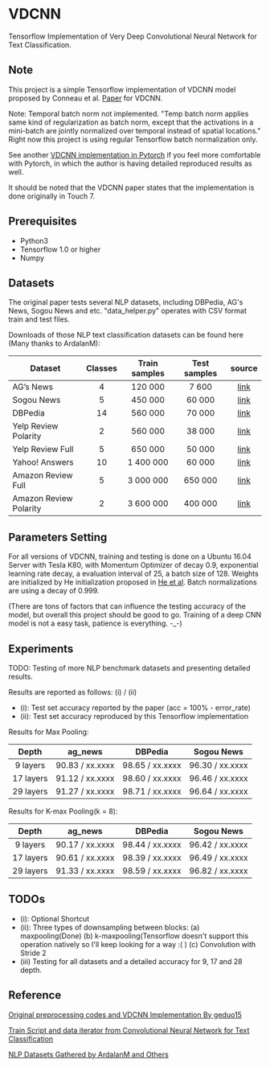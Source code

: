 # VDCNN
Tensorflow Implementation of Very Deep Convolutional Neural Network for Text Classification.

## Note
This project is a simple Tensorflow implementation of VDCNN model proposed by Conneau et al. [Paper](https://arxiv.org/abs/1606.01781) for VDCNN.

Note: Temporal batch norm not implemented. "Temp batch norm applies same kind of regularization as batch norm, except that the activations in a mini-batch are jointly normalized over temporal instead of spatial locations." Right now this project is using regular Tensorflow batch normalization only.

See another [VDCNN implementation in Pytorch](https://github.com/ArdalanM/nlp-benchmarks) if you feel more comfortable with Pytorch, in which the author is having detailed reproduced results as well. 

It should be noted that the VDCNN paper states that the implementation is done originally in Touch 7.

## Prerequisites

 - Python3
 - Tensorflow 1.0 or higher
 - Numpy

## Datasets
The original paper tests several NLP datasets, including DBPedia, AG's News, Sogou News and etc. "data_helper.py" operates with CSV format train and test files.

Downloads of those NLP text classification datasets can be found here (Many thanks to ArdalanM):

| Dataset                | Classes | Train samples | Test samples | source |
|------------------------|:---------:|:---------------:|:--------------:|:--------:|
| AG’s News              |    4    |    120 000    |     7 600    |[link](https://drive.google.com/drive/u/0/folders/0Bz8a_Dbh9Qhbfll6bVpmNUtUcFdjYmF2SEpmZUZUcVNiMUw1TWN6RDV3a0JHT3kxLVhVR2M)|
| Sogou News             |    5    |    450 000    |    60 000    |[link](https://drive.google.com/drive/u/0/folders/0Bz8a_Dbh9Qhbfll6bVpmNUtUcFdjYmF2SEpmZUZUcVNiMUw1TWN6RDV3a0JHT3kxLVhVR2M)|
| DBPedia                |    14   |    560 000    |    70 000    |[link](https://drive.google.com/drive/u/0/folders/0Bz8a_Dbh9Qhbfll6bVpmNUtUcFdjYmF2SEpmZUZUcVNiMUw1TWN6RDV3a0JHT3kxLVhVR2M)|
| Yelp Review Polarity   |    2    |    560 000    |    38 000    |[link](https://drive.google.com/drive/u/0/folders/0Bz8a_Dbh9Qhbfll6bVpmNUtUcFdjYmF2SEpmZUZUcVNiMUw1TWN6RDV3a0JHT3kxLVhVR2M)|
| Yelp Review Full       |    5    |    650 000    |    50 000    |[link](https://drive.google.com/drive/u/0/folders/0Bz8a_Dbh9Qhbfll6bVpmNUtUcFdjYmF2SEpmZUZUcVNiMUw1TWN6RDV3a0JHT3kxLVhVR2M)|
| Yahoo! Answers         |    10   |   1 400 000   |    60 000    |[link](https://drive.google.com/drive/u/0/folders/0Bz8a_Dbh9Qhbfll6bVpmNUtUcFdjYmF2SEpmZUZUcVNiMUw1TWN6RDV3a0JHT3kxLVhVR2M)|
| Amazon Review Full     |    5    |   3 000 000   |    650 000   |[link](https://drive.google.com/drive/u/0/folders/0Bz8a_Dbh9Qhbfll6bVpmNUtUcFdjYmF2SEpmZUZUcVNiMUw1TWN6RDV3a0JHT3kxLVhVR2M)|
| Amazon Review Polarity |    2    |   3 600 000   |    400 000   |[link](https://drive.google.com/drive/u/0/folders/0Bz8a_Dbh9Qhbfll6bVpmNUtUcFdjYmF2SEpmZUZUcVNiMUw1TWN6RDV3a0JHT3kxLVhVR2M)|

## Parameters Setting
For all versions of VDCNN, training and testing is done on a Ubuntu 16.04 Server with Tesla K80, with Momentum Optimizer of decay 0.9, exponential learning rate decay, a evaluation interval of 25, a batch size of 128. Weights are initialized by He initialization proposed in [He et al](https://arxiv.org/pdf/1502.01852). Batch normalizations are using a decay of 0.999.

(There are tons of factors that can influence the testing accuracy of the model, but overall this project should be good to go. Training of a deep CNN model is not a easy task, patience is everything. -_-)

## Experiments

TODO: Testing of more NLP benchmark datasets and presenting detailed results.

Results are reported as follows:  (i) / (ii)
 - (i): Test set accuracy reported by the paper (acc = 100% - error_rate)
 - (ii): Test set accuracy reproduced by this Tensorflow implementation

Results for Max Pooling:

|      Depth      |      ag_news      |      DBPedia      |     Sogou News    |
|:---------------:|:-----------------:|:-----------------:|:-----------------:|
|     9 layers    |  90.83 / xx.xxxx  |  98.65 / xx.xxxx  |  96.30 / xx.xxxx  |  
|    17 layers    |  91.12 / xx.xxxx  |  98.60 / xx.xxxx  |  96.46 / xx.xxxx  |
|    29 layers    |  91.27 / xx.xxxx  |  98.71 / xx.xxxx  |  96.64 / xx.xxxx  |

Results for K-max Pooling(k = 8):

|      Depth      |      ag_news      |      DBPedia      |     Sogou News    |
|:---------------:|:-----------------:|:-----------------:|:-----------------:|
|     9 layers    |  90.17 / xx.xxxx  |  98.44 / xx.xxxx  |  96.42 / xx.xxxx  |  
|    17 layers    |  90.61 / xx.xxxx  |  98.39 / xx.xxxx  |  96.49 / xx.xxxx  |
|    29 layers    |  91.33 / xx.xxxx  |  98.59 / xx.xxxx  |  96.82 / xx.xxxx  |

## TODOs

 - (i): Optional Shortcut
 - (ii): Three types of downsampling between blocks: 
         (a) maxpooling(Done)
         (b) k-maxpooling(Tensorflow doesn't support this operation natively so I'll keep looking for a way :( )
         (c) Convolution with Stride 2
 - (iii) Testing for all datasets and a detailed accuracy for 9, 17 and 28 depth.

## Reference
[Original preprocessing codes and VDCNN Implementation By geduo15](https://github.com/geduo15/Very-Deep-Convolutional-Networks-for-Natural-Language-Processing-in-tensorflow)

[Train Script and data iterator from Convolutional Neural Network for Text Classification](https://github.com/dennybritz/cnn-text-classification-tf)

[NLP Datasets Gathered by ArdalanM and Others](https://github.com/ArdalanM/nlp-benchmarks)
